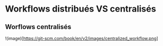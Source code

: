 # Workflows distribués VS centralisés 

## Worflows centralisés

!(image)[https://git-scm.com/book/en/v2/images/centralized_workflow.png]
